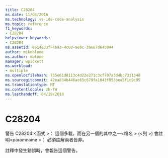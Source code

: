 ```yaml
---
title: C28204
ms.date: 11/04/2016
ms.technology: vs-ide-code-analysis
ms.topic: reference
f1_keywords:
- C28204
helpviewer_keywords:
- C28204
ms.assetid: e614e33f-4ba3-4c68-ae0c-3a667d64b044
author: mikeblome
ms.author: mblome
manager: wpickett
ms.workload:
- multiple
ms.openlocfilehash: 735e61d8113c4d22e271c3cf707a3d4bc7311348
ms.sourcegitcommit: 42ea834b446ac65c679fa1043f853bea5f1c9c95
ms.translationtype: MT
ms.contentlocale: zh-TW
ms.lasthandoff: 04/19/2018
---
```

# <a name="c28204"></a>C28204
警告 C28204:\<函式 >： 這個多載，而在另一個的其中之一\<檔名 > (\<列 >) 會註明\<paramname >： 必須註解兩者皆非。

 註釋中發生錯誤時，會報告這個警告。
